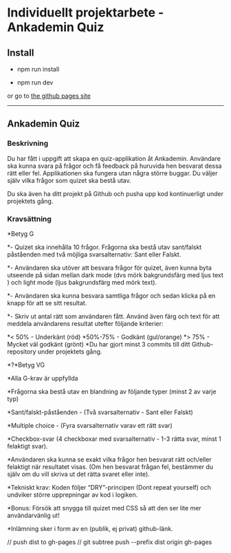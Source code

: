 # Individuellt projektarbete - Ankademin Quiz

## Install

- npm run install

- npm run dev

or go to [the github pages site](henrikvilhelmberglund.github.io/Ankademin-Quiz/)

____________________________
## Ankademin Quiz

### Beskrivning

Du har fått i uppgift att skapa en quiz-applikation åt Ankademin. Användare ska kunna svara på frågor och få feedback på huruvida hen besvarat dessa rätt eller fel. Applikationen ska fungera utan några större buggar. Du väljer själv vilka frågor som quizet ska bestå utav.

Du ska även ha ditt projekt på Github och pusha upp kod kontinuerligt under projektets gång.

### Kravsättning

*Betyg G

*- Quizet ska innehålla 10 frågor. Frågorna ska bestå utav sant/falskt påståenden med två möjliga svarsalternativ: Sant eller Falskt.

*- Användaren ska utöver att besvara frågor för quizet, även kunna byta utseende på sidan mellan dark mode (dvs mörk bakgrundsfärg med ljus text ) och light mode (ljus bakgrundsfärg med mörk text).

*- Användaren ska kunna besvara samtliga frågor och sedan klicka på en knapp för att se sitt resultat.

*- Skriv ut antal rätt som användaren fått. Använd även färg och text för att meddela användarens resultat utefter följande kriterier: 

*< 50% - Underkänt (röd)
*50%-75% - Godkänt (gul/orange)
*> 75% - Mycket väl godkänt (grönt)
*Du har gjort minst 3 commits till ditt Github-repository under projektets gång.

*?*Betyg VG

*Alla G-krav är uppfyllda

*Frågorna ska bestå utav en blandning av följande typer (minst 2 av varje typ)

*Sant/falskt-påståenden - (Två svarsalternativ - Sant eller Falskt)

*Multiple choice - (Fyra svarsalternativ varav ett rätt svar)

*Checkbox-svar (4 checkboxar med svarsalternativ - 1-3 rätta svar, minst 1 felaktigt svar).

*Användaren ska kunna se exakt vilka frågor hen besvarat rätt och/eller felaktigt när resultatet visas. (Om hen besvarat frågan fel, bestämmer du själv om du vill skriva ut det rätta svaret eller inte).

*Tekniskt krav: Koden följer “DRY”-principen (Dont repeat yourself) och undviker större upprepningar av kod i logiken.


*Bonus: Försök att snygga till quizet med CSS så att den ser lite mer användarvänlig ut!

*Inlämning sker i form av en (publik, ej privat) github-länk.

// push dist to gh-pages
// git subtree push --prefix dist origin gh-pages